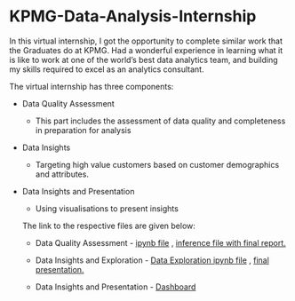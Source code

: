 # KPMG-Data-Analysis-Internship
In this virtual internship, I got the opportunity to complete similar work that the Graduates do at KPMG. Had a wonderful experience in learning what it is like to work at one of the world’s best data analytics team, and building my skills required to excel as an analytics consultant.

The virtual internship has three components:
* Data Quality Assessment
  * This part includes the assessment of data quality and completeness in preparation for analysis
  
* Data Insights
  * Targeting high value customers based on customer demographics and attributes.

* Data Insights and Presentation
  * Using visualisations to present insights
  
  
  The link to the respective files are given below:
    * Data Quality Assessment - [ipynb file](https://github.com/derinben/KPMG-Data-Analysis-Internship/blob/master/Exploratory_sprocket%20(1).ipynb) , [inference file with final report.](https://github.com/derinben/KPMG-Data-Analysis-Internship/blob/master/SprocketDataAssessment.docx)
    
    * Data Insights and Exploration - [Data Exploration ipynb file](https://github.com/derinben/KPMG-Data-Analysis-Internship/blob/master/Exploratory_sprocket%20(1).ipynb) , [final presentation.](https://github.com/derinben/KPMG-Data-Analysis-Internship/blob/master/task2submission.pptx)
    
    * Data Insights and Presentation - [Dashboard](http://github.com)
